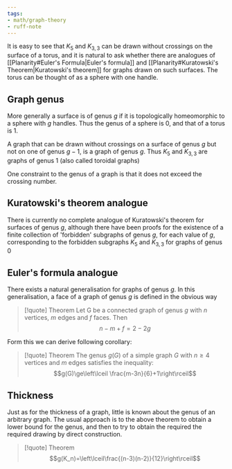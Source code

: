 ```yaml
---
tags:
- math/graph-theory
- ruff-note
---
```

It is easy to see that $K_5$ and $K_{3,3}$ can be drawn without crossings on the surface of a torus, and it is natural to ask whether there are analogues of [[Planarity#Euler's Formula|Euler's formula]] and [[Planarity#Kuratowski's Theorem|Kuratowski's theorem]] for graphs drawn on such surfaces. The torus can be thought of as a sphere with  one handle. 

## Graph genus
More generally a surface is of genus $g$ if it is topologically homeomorphic to a sphere with $g$ handles. Thus the genus of a sphere is 0, and that of a torus is 1. 

A graph that can be drawn without crossings on a surface of genus $g$ but not on one of genus $g-1$, is a graph of genus $g$. Thus $K_5$ and $K_{3,3}$ are graphs of genus 1 (also called toroidal graphs)

One constraint to the genus of a graph is that it does not exceed the crossing number.

## Kuratowski's theorem analogue
There is currently no complete analogue of Kuratowski's theorem for surfaces of genus $g$, although there have been proofs for the existence of a finite collection of 'forbidden' subgraphs of genus $g$, for each value of $g$, corresponding to the forbidden subgraphs $K_5$ and $K_{3,3}$ for graphs of genus 0

## Euler's formula analogue
There exists a natural generalisation for graphs of genus $g$. In this generalisation, a face of a graph of genus $g$ is defined in the obvious way
> [!quote] Theorem 
> Let G be a connected graph of genus $g$ with $n$ vertices, $m$ edges and $f$ faces. Then $$n-m+f=2-2g$$

Form this we can derive following corollary:
> [!quote] Theorem 
> The genus $g(G)$ of a simple graph $G$ with $n \ge 4$ vertices and $m$ edges satisfies the inequality:$$g(G)\ge\left\lceil \frac{m-3n}{6}+1\right\rceil$$

## Thickness
Just as for the thickness of a graph, little is known about the genus of an arbitrary graph. The usual approach is to the above theorem to obtain a lower bound for the genus, and then to try to obtain the required the required drawing by direct construction.

> [!quote] Theorem
> $$g(K_n)=\left\lceil\frac{(n-3)(n-2)}{12}\right\rceil$$

